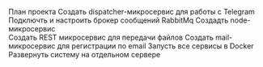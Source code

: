 План проекта
Создать dispatcher-микросервис для работы с Telegram
Подключть и настроить брокер сообщений RabbitMq
Создадть node-микросервис  
Создать REST микросервис для передачи файлов
Создать mail-микросервис для регистрации по email
Запусть все сервисы в Docker
Развернуть систему на отдельном сервере
